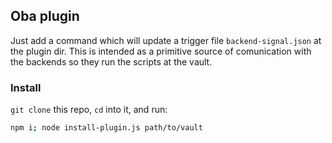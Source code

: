 ## Oba plugin

Just add a command which will update a trigger file `backend-signal.json` at the plugin dir.
This is intended as a primitive source of comunication with the backends so they run the scripts at the vault.

### Install
`git clone` this repo, `cd` into it, and run:

```bash
npm i; node install-plugin.js path/to/vault
```
